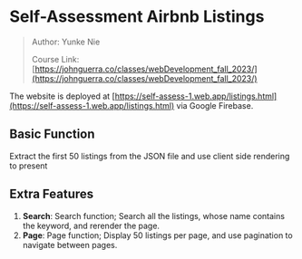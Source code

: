 # Self-Assessment Airbnb Listings

>Author: Yunke Nie
>
>Course Link: [https://johnguerra.co/classes/webDevelopment_fall_2023/](https://johnguerra.co/classes/webDevelopment_fall_2023/)
> 

The website is deployed at [https://self-assess-1.web.app/listings.html](https://self-assess-1.web.app/listings.html) via Google Firebase.

## Basic Function
Extract the first 50 listings from the JSON file and use client side rendering to present

## Extra Features
1. **Search**: Search function; Search all the listings, whose name contains the keyword, and rerender the page.
2. **Page**: Page function; Display 50 listings per page, and use pagination to navigate between pages.